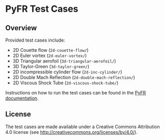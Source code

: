 # PyFR Test Cases

## Overview

Provided test cases include:

- 2D Couette flow (`2d-couette-flow/`)
- 2D Euler vortex (`2d-euler-vortex/`)
- 3D Triangular aerofoil (`3d-triangular-aerofoil/`)
- 3D Taylor-Green (`3d-taylor-green/`)
- 2D incompressible cylinder flow (`2d-inc-cylinder/`)
- 2D Double Mach Reflection (`2d-double-mach-reflection/`)
- 2D Viscous Shock Tube (`2d-viscous-shock-tube/`)

Instructions on how to run the test cases can be found in the 
[PyFR documentation](https://pyfr.readthedocs.io/en/latest/examples.html).

## License

The test cases are made available under a Creative Commons Attribution 4.0
license (see <http://creativecommons.org/licenses/by/4.0/>).
